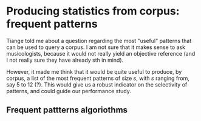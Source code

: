 # Producing statistics from corpus: frequent patterns

Tiange told me about a question regarding the most "useful" patterns that can be used to query a corpus. I am not sure that it makes sense to ask musicologists, because it would not really yield an objective reference (and I not really sure they have already sth in mind).

However, it made me think that it would be quite useful to produce, by corpus, a list of the most frequent patterns of size *s*, with *s* ranging from, say 5 to 12 (?). This would give us a robust indicator on the selectivity of patterns, and could guide our performance study.


## Frequent pattterns algoriothms
